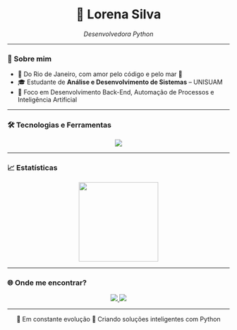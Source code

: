 <h1 align="center">💜 Lorena Silva</h1>

<p align="center">
  <i>Desenvolvedora Python </i>
</p>

---

### 🧭 Sobre mim

- 📍 Do Rio de Janeiro, com amor pelo código e pelo mar 🌊  
- 🎓 Estudante de **Análise e Desenvolvimento de Sistemas** – UNISUAM  
- 🤖 Foco em Desenvolvimento Back-End, Automação de Processos e Inteligência Artificial  

---

### 🛠️ Tecnologias e Ferramentas

<div align="center">
  <img src="https://skillicons.dev/icons?i=java,python,html,css,js,ts,php,mysql,angular,vscode,github" />
</div>


---


### 📈 Estatísticas

<div align="center">
  <img 
    height="180em" src="https://github-readme-stats.vercel.app/api?username=SantosLorenaa&show_icons=true&theme=midnight-purple&hide_border=true&count_private=true" />
</div>

---

### 🌐 Onde me encontrar?

<p align="center">
  <a href="https://www.linkedin.com/in/lorena-silva-a21229200/" target="_blank">
    <img src="https://img.shields.io/badge/LinkedIn-0A66C2?style=for-the-badge&logo=linkedin&logoColor=white" />
  </a>
  <a href="mailto:lorenasilva.devv@gmail.com">
    <img src="https://img.shields.io/badge/Gmail-D14836?style=for-the-badge&logo=gmail&logoColor=white" />
  </a>
</p>

---

<p align="center">
  🚀 Em constante evolução  
  💜 Criando soluções inteligentes com Python
</p>
